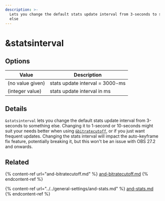 ```yaml
---
description: >-
  Lets you change the default stats update interval from 3-seconds to something
  else
---
```


# \&statsinterval

## Options

| Value            | Description                     |
| ---------------- | ------------------------------- |
| (no value given) | stats update interval = 3000-ms |
| (integer value)  | stats update interval in ms     |

## Details

`&statsinterval` lets you change the default stats update interval from 3-seconds to something else. Changing it to 1-second or 10-seconds might suit your needs better when using [`&bitratecutoff`](and-bitratecutoff.md), or if you just want frequent updates. Changing the stats interval will impact the auto-keyframe fix feature, potentially breaking it, but this won't be an issue with OBS 27.2 and onwards.

## Related

{% content-ref url="and-bitratecutoff.md" %}
[and-bitratecutoff.md](and-bitratecutoff.md)
{% endcontent-ref %}

{% content-ref url="../../general-settings/and-stats.md" %}
[and-stats.md](../../general-settings/and-stats.md)
{% endcontent-ref %}
